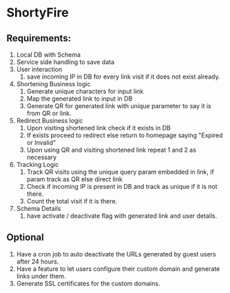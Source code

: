 # ShortyFire
## Requirements:
 1. Local DB with Schema
 2. Service side handling to save data
 3. User interaction
	 1. save incoming IP in DB for every link visit if it does not exist already.
 4. Shortening Business logic
	 1. Generate unique characters for input link
	 2. Map the generated link to input in DB
	 3. Generate QR for generated link with unique parameter to say it is from QR or link.
 5. Redirect Business logic
	 1. Upon visiting shortened link check if it exists in DB
	 2. If exists proceed to redirect else return to homepage saying "Expired or Invalid"
	 3. Upon using QR and visiting shortened link repeat 1 and 2 as necessary
6. Tracking Logic
	1. Track QR visits using the unique query param embedded in link, if param track as QR else direct link
	2.  Check if incoming IP is present in DB and track as unique if it is not there.
	3. Count the total visit if it is there.
7. Schema Details
	1. have activate / deactivate flag with generated link and user details. 

##

## Optional

 1. Have a cron job to auto deactivate the URLs generated by guest users after 24 hours.
 2. Have a feature to let users configure their custom domain and generate links under them.
 3. Generate SSL certificates for the custom domains.
